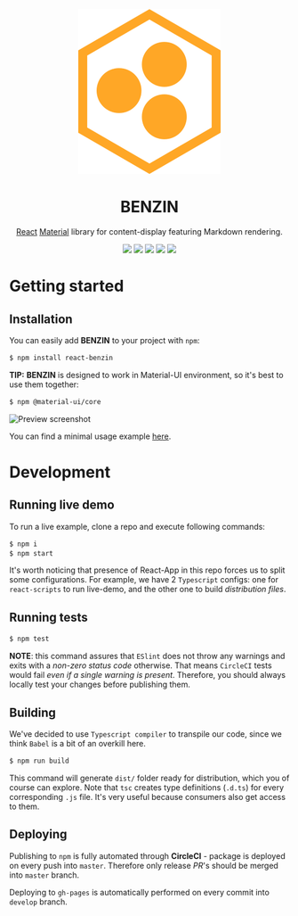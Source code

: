 <p align="center"><img src="src/assets/icon.svg" /></p>
<h1 align="center"> BENZIN </h1>

<p align="center">
 <a href="https://reactjs.org/">React</a> <a href="https://material-ui.com/">Material</a> library for content-display featuring Markdown rendering.
</p>
<p align="center">
 <img src="https://img.shields.io/npm/v/react-benzin?logo=npm" />
 <img src="https://img.shields.io/circleci/build/github/eug-vs/react-benzin?logo=circleci" />
 <img src="https://img.shields.io/david/eug-vs/react-benzin" />
 <img src="https://img.shields.io/github/languages/code-size/eug-vs/react-benzin" />
 <img src="https://img.shields.io/npm/l/react-benzin" />
</p>

# Getting started
## Installation
You can easily add **BENZIN** to your project with `npm`:
```bash
$ npm install react-benzin
```
**TIP:** **BENZIN** is designed to work in Material-UI environment, so it's best to use them together:
```bash
$ npm @material-ui/core
```

![Preview screenshot](https://user-images.githubusercontent.com/51545008/95653266-209d0900-0b00-11eb-9a0a-f3aa81c878e5.png)

You can find a minimal usage example [here](src/index.tsx).

# Development
## Running live demo
To run a live example, clone a repo and execute following commands:
```bash
$ npm i
$ npm start
```
It's worth noticing that presence of React-App in this repo forces us to split some configurations. For example, we have 2 `Typescript` configs: one for `react-scripts` to run live-demo, and the other one to build *distribution files*.

## Running tests
```bash
$ npm test
```
**NOTE**: this command assures that `ESlint` does not throw any warnings and exits with a *non-zero status code* otherwise. That means `CircleCI` tests would fail *even if a single warning is present*. Therefore, you should always locally test your changes before publishing them.

## Building
We've decided to use `Typescript compiler` to transpile our code, since we think `Babel` is a bit of an overkill here.
```bash
$ npm run build
``` 
This command will generate `dist/` folder ready for distribution, which you of course can explore. Note that `tsc` creates type definitions (`.d.ts`) for every corresponding `.js` file. It's very useful because consumers also get access to them.

## Deploying
Publishing to `npm` is fully automated through **CircleCI** - package is deployed on every push into `master`. Therefore only release *PR*'s should be merged into `master` branch.

Deploying to `gh-pages` is automatically performed on every commit into `develop` branch.
